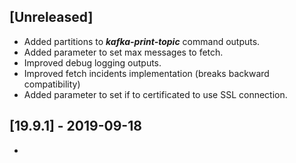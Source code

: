 ## [Unreleased]
  - Added partitions to ***kafka-print-topic*** command outputs.
  - Added parameter to set max messages to fetch.
  - Improved debug logging outputs.
  - Improved fetch incidents implementation (breaks backward compatibility)
  - Added parameter to set if to certificated to use SSL connection.


## [19.9.1] - 2019-09-18
-
